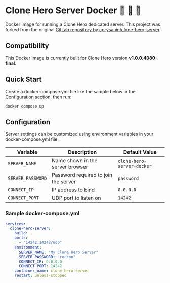 # Clone Hero Server Docker 🎸 🥁 🐳

Docker image for running a Clone Hero dedicated server. This project was forked from the original [GitLab repository by corysanin/clone-hero-server](https://gitlab.com/corysanin/clone-hero-server).

## Compatibility

This Docker image is currently built for Clone Hero version **v1.0.0.4080-final**.

## Quick Start

Create a docker-compose.yml file like the sample below in the Configuration section, then run:

```bash
docker compose up
```

## Configuration

Server settings can be customized using environment variables in your docker-compose.yml file:

| Variable | Description | Default Value |
|----------|-------------|---------------|
| `SERVER_NAME` | Name shown in the server browser | `clone-hero-server-docker` |
| `SERVER_PASSWORD` | Password required to join the server | `password` |
| `CONNECT_IP` | IP address to bind | `0.0.0.0` |
| `CONNECT_PORT` | UDP port to listen on | `14242` |

### Sample docker-compose.yml

```yaml
services:
  clone-hero-server:
    build: .
    ports:
      - "14242:14242/udp"
    environment:
      SERVER_NAME: "My Clone Hero Server"
      SERVER_PASSWORD: "rockon"
      CONNECT_IP: 0.0.0.0
      CONNECT_PORT: 14242
    container_name: clone-hero-server
    restart: unless-stopped
```

